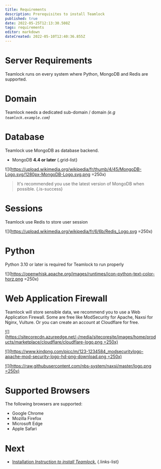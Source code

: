 ```yaml
---
title: Requirements
description: Prerequisites to install Teamlock
published: true
date: 2022-05-25T12:13:30.508Z
tags: requirements
editor: markdown
dateCreated: 2022-05-10T12:40:36.855Z
---
```


# Server Requirements

Teamlock runs on every system where Python, MongoDB and Redis are supported.

# Domain

Teamlock needs a dedicated sub-domain / domain *(e.g `teamlock.example.com`)*

# Database

Teamlock use MongoDB as database backend.

- MongoDB **4.4 or later**
{.grid-list}


![](https://upload.wikimedia.org/wikipedia/fr/thumb/4/45/MongoDB-Logo.svg/1280px-MongoDB-Logo.svg.png =250x)

> It's recommended you use the latest version of MongoDB when possible.
{.is-success}

# Sessions

Teamlock use Redis to store user session

![](https://upload.wikimedia.org/wikipedia/fr/6/6b/Redis_Logo.svg =250x)

# Python

Python 3.10 or later is required for Teamlock to run properly

![](https://openwhisk.apache.org/images/runtimes/icon-python-text-color-horz.png =250x)




# **Web Application Firewall**

Teamlock will store sensible data, we recommend you to use a Web Application Firewall. 
Some are free like ModSecurity for Apache, Naxsi for Nginx, Vulture.
Or you can create an account at Cloudflare for free.

[![](https://sitecorecdn.azureedge.net/-/media/sitecoresite/images/home/products/marketplace/cloudflare/cloudflare-logo.png =250x)](https://cloudflare.com/)

[![](https://www.kindpng.com/picc/m/123-1234584_modsecuritylogo-apache-mod-security-logo-hd-png-download.png =250x)](https://www.modsecurity.org/)

[![](https://raw.githubusercontent.com/nbs-system/naxsi/master/logo.png =250x)](https://github.com/nbs-system/naxsi)

# Supported Browsers

The following browsers are supported:

- Google Chrome
- Mozilla Firefox
- Microsoft Edge
- Apple Safari


# Next
- [Installation *Instruction to install Teamlock.*](/install/installation)
{.links-list}
